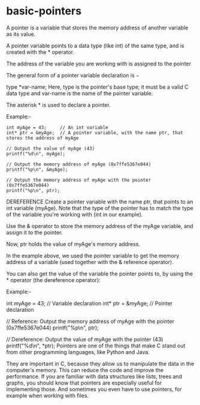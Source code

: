 # basic-pointers
A pointer is a variable that stores the memory address of another variable as its value.

A pointer variable points to a data type (like int) of the same type, and is created with the * operator.

The address of the variable you are working with is assigned to the pointer

The general form of a pointer variable declaration is −

   type *var-name;
Here, type is the pointer's base type; it must be a valid C data type and var-name is the name of the pointer variable.

The asterisk * is used to declare a pointer.

Example:-

    int myAge = 43;     // An int variable
    int* ptr = &myAge;  // A pointer variable, with the name ptr, that stores the address of myAge

    // Output the value of myAge (43)
    printf("%d\n", myAge);

    // Output the memory address of myAge (0x7ffe5367e044)
    printf("%p\n", &myAge);

    // Output the memory address of myAge with the pointer (0x7ffe5367e044)
    printf("%p\n", ptr);
DEREFERENCE
Create a pointer variable with the name ptr, that points to an int variable (myAge). Note that the type of the pointer has to match the type of the variable you're working with (int in our example).

Use the & operator to store the memory address of the myAge variable, and assign it to the pointer.

Now, ptr holds the value of myAge's memory address.

In the example above, we used the pointer variable to get the memory address of a variable (used together with the & reference operator).

You can also get the value of the variable the pointer points to, by using the * operator (the dereference operator):

Example:-

  int myAge = 43;     // Variable declaration
  int* ptr = &myAge;  // Pointer declaration

  // Reference: Output the memory address of myAge with the pointer (0x7ffe5367e044)
  printf("%p\n", ptr);

  // Dereference: Output the value of myAge with the pointer (43)
  printf("%d\n", *ptr);
Pointers are one of the things that make C stand out from other programming languages, like Python and Java.

They are important in C, because they allow us to manipulate the data in the computer's memory. This can reduce the code and improve the performance. If you are familiar with data structures like lists, trees and graphs, you should know that pointers are especially useful for implementing those. And sometimes you even have to use pointers, for example when working with files.
